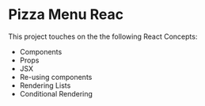 # Pizza Menu Reac

This project touches on the the following React Concepts:

- Components
- Props
- JSX
- Re-using components
- Rendering Lists
- Conditional Rendering
